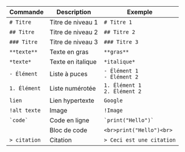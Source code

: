 | **Commande** | **Description** | **Exemple** 
|--------------|-----------------|-------------
| `# Titre` | Titre de niveau 1 | `# Titre 1` 
| `## Titre` | Titre de niveau 2 | `## Titre 2` 
| `### Titre` | Titre de niveau 3 | `### Titre 3` 
| `**texte**` | Texte en gras | `**gras**` 
| `*texte*` | Texte en italique | `*italique*` 
| `- Élément` | Liste à puces | `- Élément 1`<br>`- Élément 2` 
| `1. Élément` | Liste numérotée | `1. Élément 1`<br>`2. Élément 2` 
| `lien` | Lien hypertexte | `Google` | Google |
| `!alt texte` | Image | `!Image` | !Image |
| `` `code` `` | Code en ligne | `` `print("Hello")` `` 
| ``` ``` | Bloc de code | ```<br>print("Hello")<br>``` 
| `> citation` | Citation | `> Ceci est une citation` 
